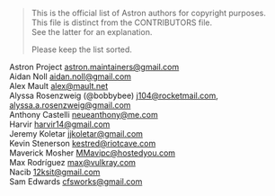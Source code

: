 > This is the official list of Astron authors for copyright purposes.  
> This file is distinct from the CONTRIBUTORS file.  
> See the latter for an explanation.  
>
> Please keep the list sorted.

Astron Project <astron.maintainers@gmail.com>  
Aidan Noll <aidan.noll@gmail.com>  
Alex Mault <alex@mault.net>  
Alyssa Rosenzweig (@bobbybee) <j104@rocketmail.com>, <alyssa.a.rosenzweig@gmail.com>  
Anthony Castelli <neueanthony@me.com>  
Harvir <harvir14@gmail.com>  
Jeremy Koletar <jjkoletar@gmail.com>  
Kevin Stenerson <kestred@riotcave.com>  
Maverick Mosher <MMavipc@hostedyou.com>  
Max Rodríguez <max@vulkray.com>   
Nacib <12ksit@gmail.com>  
Sam Edwards <cfsworks@gmail.com>  
